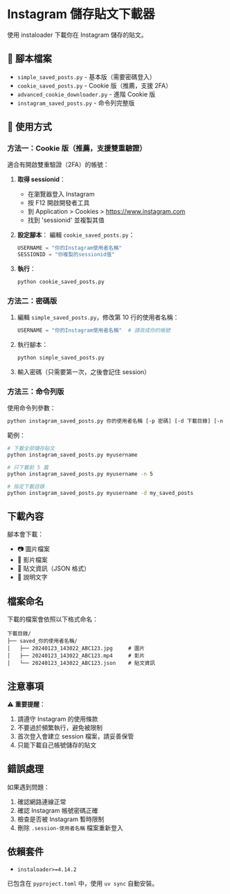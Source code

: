 # Instagram 儲存貼文下載器

使用 instaloader 下載你在 Instagram 儲存的貼文。

## 📁 腳本檔案

- `simple_saved_posts.py` - 基本版（需要密碼登入）
- `cookie_saved_posts.py` - Cookie 版（推薦，支援 2FA）
- `advanced_cookie_downloader.py` - 進階 Cookie 版
- `instagram_saved_posts.py` - 命令列完整版

## 🚀 使用方式

### 方法一：Cookie 版（推薦，支援雙重驗證）

適合有開啟雙重驗證（2FA）的帳號：

1. **取得 sessionid**：
   - 在瀏覽器登入 Instagram
   - 按 F12 開啟開發者工具
   - 到 Application > Cookies > https://www.instagram.com
   - 找到 'sessionid' 並複製其值

2. **設定腳本**：
   編輯 `cookie_saved_posts.py`：
   ```python
   USERNAME = "你的Instagram使用者名稱"
   SESSIONID = "你複製的sessionid值"
   ```

3. **執行**：
   ```bash
   python cookie_saved_posts.py
   ```

### 方法二：密碼版

1. 編輯 `simple_saved_posts.py`，修改第 10 行的使用者名稱：
   ```python
   USERNAME = "你的Instagram使用者名稱"  # 請改成你的帳號
   ```

2. 執行腳本：
   ```bash
   python simple_saved_posts.py
   ```

3. 輸入密碼（只需要第一次，之後會記住 session）

### 方法三：命令列版

使用命令列參數：
```bash
python instagram_saved_posts.py 你的使用者名稱 [-p 密碼] [-d 下載目錄] [-n 最大數量]
```

範例：
```bash
# 下載全部儲存貼文
python instagram_saved_posts.py myusername

# 只下載前 5 篇
python instagram_saved_posts.py myusername -n 5

# 指定下載目錄
python instagram_saved_posts.py myusername -d my_saved_posts
```

## 下載內容

腳本會下載：
- 📷 圖片檔案
- 🎥 影片檔案  
- 📄 貼文資訊（JSON 格式）
- 📝 說明文字

## 檔案命名

下載的檔案會依照以下格式命名：
```
下載目錄/
├── saved_你的使用者名稱/
│   ├── 20240123_143022_ABC123.jpg     # 圖片
│   ├── 20240123_143022_ABC123.mp4     # 影片
│   └── 20240123_143022_ABC123.json    # 貼文資訊
```

## 注意事項

⚠️ **重要提醒**：
1. 請遵守 Instagram 的使用條款
2. 不要過於頻繁執行，避免被限制
3. 首次登入會建立 session 檔案，請妥善保管
4. 只能下載自己帳號儲存的貼文

## 錯誤處理

如果遇到問題：
1. 確認網路連線正常
2. 確認 Instagram 帳號密碼正確
3. 檢查是否被 Instagram 暫時限制
4. 刪除 `.session-使用者名稱` 檔案重新登入

## 依賴套件

- `instaloader>=4.14.2`

已包含在 `pyproject.toml` 中，使用 `uv sync` 自動安裝。
